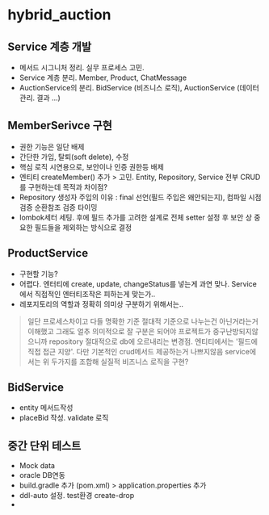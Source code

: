 # hybrid_auction

## Service 계층 개발
- 메서드 시그니처 정리. 실무 프로세스 고민. 
- Service 계층 분리. Member, Product, ChatMessage
- AuctionService의 분리. BidService (비즈니스 로직), AuctionService (데이터 관리. 결과 ...)

## MemberSerivce 구현
- 권한 기능은 일단 배제
- 간단한 가입, 탈퇴(soft delete), 수정
- 핵심 로직 시연용으로, 보안이나 인증 권한등 배제
- 엔티티 createMember() 추가 > 고민. Entity, Repository, Service 전부 CRUD를 구현하는데 목적과 차이점?
- Repository 생성자 주입의 이유 : final 선언(필드 주입은 왜안되는지), 컴파일 시점 검증 순환참조 검증 타이밍
- lombok세터 세팅. 후에 필드 추가를 고려한 설계로 전체 setter 설정 후 보안 상 중요한 필드들을 제외하는 방식으로 결정

## ProductService
- 구현할 기능?
- 어렵다. 엔터티에 create, update, changeStatus를 넣는게 과연 맞나. Service에서 직접적인 엔터티조작은 피하는게 맞는가..
- 레포지토리의 역할과 정확히 의미상 구분하기 위해서는..
>  일단 프로세스차이고 다들 명확한 기준 절대적 기준으로 나누는건 아닌거라는거 이해했고
  그래도 얼추 의미적으로 잘 구분은 되어야 프로젝트가 중구난방되지않으니까
  repository 절대적으로 db에 오르내리는 변경점.
  엔티티에서는 '필드에 직접 접근 지양'. 다만 기본적인 crud메서드 제공하는거 나쁘지않음
  service에서는 위 두가지를 조합해 실질적 비즈니스 로직을 구현?



## BidService
- entity 메서드작성
- placeBid 작성. validate 로직

## 중간 단위 테스트
- Mock data
- oracle DB연동
- build.gradle 추가 (pom.xml) > application.properties 추가
- ddl-auto 설정. test환경 create-drop
- 